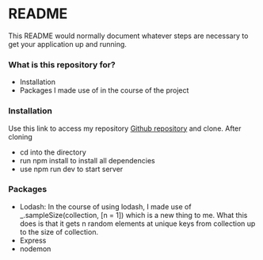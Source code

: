 # README #

This README would normally document whatever steps are necessary to get your application up and running.

### What is this repository for? ###

* Installation
* Packages I made use of in the course of the project

### Installation 
 
 Use this link to access my repository [Github repository](https://github.com/Emperorfizzy01/Question-generator) and clone. After cloning

* cd into the directory
* run npm install to install all dependencies
* use npm run dev to start server

### Packages

* Lodash: In the course of using lodash, I made use of _.sampleSize(collection, [n = 1]) which is a new thing to me. What this does is that it gets n random elements at unique keys from collection up to the size of collection.
* Express
* nodemon
